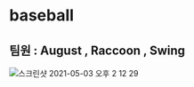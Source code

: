 # baseball

## 팀원 : August , Raccoon , Swing

![스크린샷 2021-05-03 오후 2 12 29](https://user-images.githubusercontent.com/69034766/116949555-87148f00-acbd-11eb-95b1-282ffd7df859.png)
